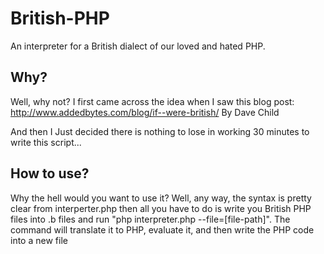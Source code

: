 British-PHP
===========

An interpreter for a British dialect of our loved and hated PHP.

Why?
-------
Well, why not?
I first came across the idea when I saw this blog post:
http://www.addedbytes.com/blog/if--were-british/
By Dave Child

And then I Just decided there is nothing to lose in working 30 minutes to write this script...

How to use?
-------
Why the hell would you want to use it?
Well, any way, the syntax is pretty clear from interperter.php
then all you have to do is write you British PHP files into .b files and run "php interpreter.php --file=[file-path]".
The command will translate it to PHP, evaluate it, and then write the PHP code into a new file